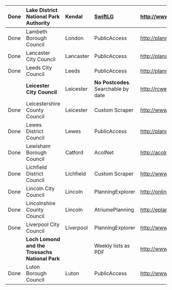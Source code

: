| Done | Lake District National Park Authority | Kendal | [SwiftLG](SwiftLG.md) | http://www.lake-district.gov.uk/swiftlg/apas/run/wphappcriteria.display |
|:-----|:--------------------------------------|:-------|:----------------------|:------------------------------------------------------------------------|
| Done | Lambeth Borough Council               | London | PublicAccess          | http://planning.lambeth.gov.uk/publicaccess/default.aspx                |
| Done | Lancaster City Council                | Lancaster | PublicAccess          | http://planapps.lancaster.gov.uk/publicaccess/tdc/DcApplication/application_searchform.aspx |
| Done | Leeds City Council                    | Leeds  | PublicAccess          | http://planningapplications.leeds.gov.uk/publicaccess/tdc/tdc_home.aspx |
|      | **Leicester City Council**            | Leicester | **No Postcodes**. Searchable by date | http://rcweb.leicester.gov.uk/planning/onlinequery/mainsearch.aspx      |
| Done | Leicestershire County Council         | Leicester | Custom Scraper        | http://www.leics.gov.uk/index/community/community_services/environment_and_heritage/community_services_planning/planning_applications/eplanning_searchform.htm |
| Done | Lewes District Council                | Lewes  | PublicAccess          | http://planning.lewes.gov.uk/PublicAccess/tdc/DcApplication/application_searchform.aspx |
| Done | Lewisham Borough Council              | Catford | AcolNet               | http://acolnet.lewisham.gov.uk/lewis-xslpagesdc/acolnetcgi.exe?ACTION=UNWRAP&RIPNAME=Root.PgeSearch |
| Done | Lichfield District Council            | Lichfield | Custom Scraper        | http://www.lichfielddc.gov.uk/site/scripts/planning.php                 |
| Done | Lincoln City Council                  | Lincoln | PlanningExplorer      | http://online.lincoln.gov.uk/MVM/Online/PL/GeneralSearch.aspx           |
| Done | Lincolnshire County Council           | Lincoln | AtriumePlanning       | http://eplanning.lincolnshire.gov.uk/ePlanning/loadResults.do           |
| Done | Liverpool City Council                | Liverpool | PlanningExplorer      | http://www.liverpool.gov.uk/environment/planning/mvm_explorer.asp       |
|      | **Loch Lomond and the Trossachs National Park** |        | Weekly lists as PDF   | http://www.lochlomond-trossachs.org/planning/lists.asp                  |
| Done  |Luton Borough Council                  | Luton  | PublicAccess          |  http://www.eplan.luton.gov.uk/PublicAccess/tdc/tdc_home.aspx           |